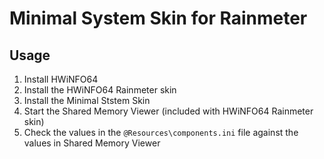 # Minimal System Skin for Rainmeter

## Usage
1. Install HWiNFO64
2. Install the HWiNFO64 Rainmeter skin
3. Install the Minimal Ststem Skin
4. Start the Shared Memory Viewer (included with HWiNFO64 Rainmeter skin)
5. Check the values in the `@Resources\components.ini` file against the values in Shared Memory Viewer

